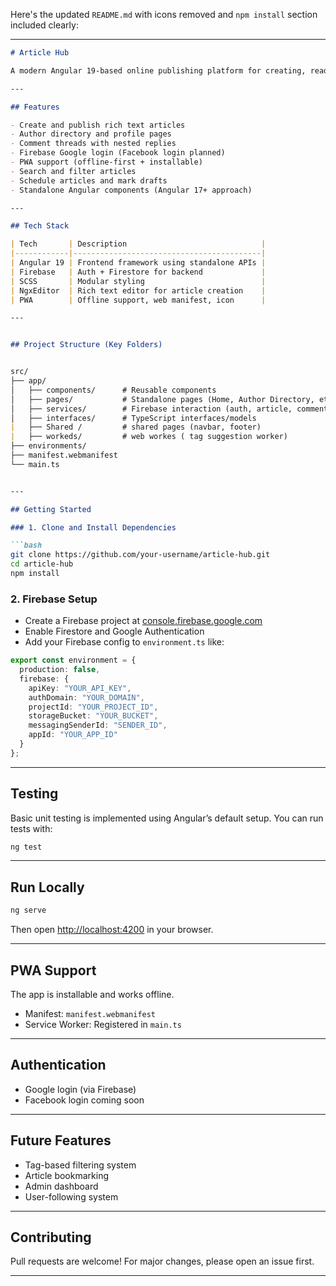 Here's the updated `README.md` with icons removed and `npm install` section included clearly:

---

```markdown
# Article Hub

A modern Angular 19-based online publishing platform for creating, reading, and managing articles. Built as a PWA with Firebase backend and Google social authentication.

---

## Features

- Create and publish rich text articles
- Author directory and profile pages
- Comment threads with nested replies
- Firebase Google login (Facebook login planned)
- PWA support (offline-first + installable)
- Search and filter articles
- Schedule articles and mark drafts
- Standalone Angular components (Angular 17+ approach)

---

## Tech Stack

| Tech       | Description                              |
|------------|------------------------------------------|
| Angular 19 | Frontend framework using standalone APIs |
| Firebase   | Auth + Firestore for backend             |
| SCSS       | Modular styling                          |
| NgxEditor  | Rich text editor for article creation    |
| PWA        | Offline support, web manifest, icon      |

---


## Project Structure (Key Folders)


src/
├── app/
│   ├── components/      # Reusable components
│   ├── pages/           # Standalone pages (Home, Author Directory, etc.)
│   ├── services/        # Firebase interaction (auth, article, comments)
│   ├── interfaces/      # TypeScript interfaces/models
|   ├── Shared /         # shared pages (navbar, footer)
|   ├── workeds/         # web workes ( tag suggestion worker)
├── environments/
├── manifest.webmanifest
└── main.ts


---

## Getting Started

### 1. Clone and Install Dependencies

```bash
git clone https://github.com/your-username/article-hub.git
cd article-hub
npm install
```

### 2. Firebase Setup

- Create a Firebase project at [console.firebase.google.com](https://console.firebase.google.com)
- Enable Firestore and Google Authentication
- Add your Firebase config to `environment.ts` like:

```ts
export const environment = {
  production: false,
  firebase: {
    apiKey: "YOUR_API_KEY",
    authDomain: "YOUR_DOMAIN",
    projectId: "YOUR_PROJECT_ID",
    storageBucket: "YOUR_BUCKET",
    messagingSenderId: "SENDER_ID",
    appId: "YOUR_APP_ID"
  }
};
```

---

## Testing

Basic unit testing is implemented using Angular’s default setup. You can run tests with:

```bash
ng test
```

---

## Run Locally

```bash
ng serve
```

Then open [http://localhost:4200](http://localhost:4200) in your browser.

---

## PWA Support

The app is installable and works offline.

- Manifest: `manifest.webmanifest`
- Service Worker: Registered in `main.ts`

---

## Authentication

- Google login (via Firebase)
- Facebook login coming soon

---

## Future Features

- Tag-based filtering system
- Article bookmarking
- Admin dashboard
- User-following system

---

## Contributing

Pull requests are welcome! For major changes, please open an issue first.

---
